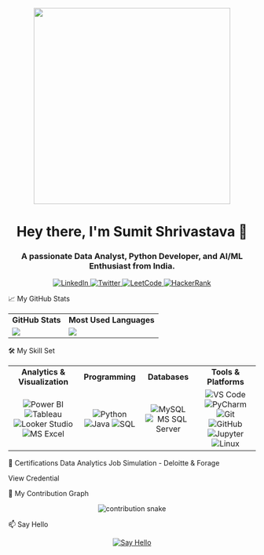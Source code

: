 <p align="center">
<img src="https://media.giphy.com/media/v1.Y2lkPTc5MGI3NjExazM1NXFkYWx5NG0yMTNudGlqNG42eWcycW8wemJtMHk0OWU1ZjF0NyZlcD12MV9pbnRlcm5hbF9naWZfYnlfaWQmY3Q9Zw/qgQUggAC3Pfv687qPC/giphy.gif" width="400" />
</p>

<h1 align="center">Hey there, I'm Sumit Shrivastava 👋</h1>
<h3 align="center">A passionate Data Analyst, Python Developer, and AI/ML Enthusiast from India.</h3>

<p align="center">
<a href="https://www.linkedin.com/in/sumitshrivastava18" target="_blank">
<img src="https://img.shields.io/badge/LinkedIn-0077B5?style=for-the-badge&logo=linkedin&logoColor=white" alt="LinkedIn"/>
</a>
<a href="https://x.com/SumitShriX" target="_blank">
<img src="https://img.shields.io/badge/Twitter-1DA1F2?style=for-the-badge&logo=twitter&logoColor=white" alt="Twitter"/>
</a>
<a href="https://leetcode.com/u/sumit_shri/" target="_blank">
<img src="https://img.shields.io/badge/LeetCode-FFA116?style=for-the-badge&logo=leetcode&logoColor=black" alt="LeetCode"/>
</a>
<a href="https://www.hackerrank.com/profile/sumitshri_1203" target="_blank">
<img src="https://img.shields.io/badge/-HackerRank-2EC866?style=for-the-badge&logo=HackerRank&logoColor=white" alt="HackerRank"/>
</a>
</p>

📈 My GitHub Stats
<table>
<tr>
<td align="center"><strong>GitHub Stats</strong></td>
<td align="center"><strong>Most Used Languages</strong></td>
</tr>
<tr>
<td>
<img align="center" src="https://github-readme-stats.vercel.app/api?username=sumitshrivastava18&show_icons=true&theme=tokyonight&include_all_commits=true&count_private=true"/>
</td>
<td>
<img align="center" src="https://github-readme-stats.vercel.app/api/top-langs/?username=sumitshrivastava18&layout=compact&langs_count=8&theme=tokyonight"/>
</td>
</tr>
</table>

🛠️ My Skill Set
<table>
<tr>
<td align="center"><strong>Analytics & Visualization</strong></td>
<td align="center"><strong>Programming</strong></td>
<td align="center"><strong>Databases</strong></td>
<td align="center"><strong>Tools & Platforms</strong></td>
</tr>
<tr>
<td align="center">
<img src="https://img.shields.io/badge/Power%20BI-F2C811?style=for-the-badge&logo=powerbi&logoColor=black" alt="Power BI"/>
<img src="https://img.shields.io/badge/Tableau-E97627?style=for-the-badge&logo=tableau&logoColor=white" alt="Tableau"/>
<img src="https://img.shields.io/badge/Looker%20Studio-4285F4?style=for-the-badge&logo=looker&logoColor=white" alt="Looker Studio"/>
<img src="https://img.shields.io/badge/Microsoft%20Excel-217346?style=for-the-badge&logo=microsoftexcel&logoColor=white" alt="MS Excel"/>
</td>
<td align="center">
<img src="https://img.shields.io/badge/Python-3776AB?style=for-the-badge&logo=python&logoColor=white" alt="Python"/>
<img src="https://img.shields.io/badge/Java-ED8B00?style=for-the-badge&logo=openjdk&logoColor=white" alt="Java"/>
<img src="https://img.shields.io/badge/SQL-025E8C?style=for-the-badge&logo=postgresql&logoColor=white" alt="SQL"/>
</td>
<td align="center">
<img src="https://img.shields.io/badge/MySQL-4479A1?style=for-the-badge&logo=mysql&logoColor=white" alt="MySQL"/>
<img src="https://img.shields.io/badge/MS%20SQL%20Server-CC2927?style=for-the-badge&logo=microsoftsqlserver&logoColor=white" alt="MS SQL Server"/>
</td>
<td align="center">
<img src="https://img.shields.io/badge/VS%20Code-007ACC?style=for-the-badge&logo=visualstudiocode&logoColor=white" alt="VS Code"/>
<img src="https://img.shields.io/badge/PyCharm-000000?style=for-the-badge&logo=pycharm&logoColor=white" alt="PyCharm"/>
<img src="https://img.shields.io/badge/Git-F05032?style=for-the-badge&logo=git&logoColor=white" alt="Git"/>
<img src="https://img.shields.io/badge/GitHub-181717?style=for-the-badge&logo=github&logoColor=white" alt="GitHub"/>
<img src="https://img.shields.io/badge/Jupyter-F37626?style=for-the-badge&logo=jupyter&logoColor=white" alt="Jupyter"/>
<img src="https://img.shields.io/badge/Linux-FCC624?style=for-the-badge&logo=linux&logoColor=black" alt="Linux"/>
</td>
</tr>
</table>

📜 Certifications
Data Analytics Job Simulation - Deloitte & Forage

View Credential

🐍 My Contribution Graph
<p align="center">
<img src="https://github.com/sumitshrivastava18/sumitshrivastava18/raw/output/github-contribution-grid-snake.svg" alt="contribution snake">
</p>

📫 Say Hello
<p align="center">
<a href="mailto:sumitshri.1203@gmail.com">
<img src="https://img.shields.io/badge/Say%20Hello-2563eb?style=for-the-badge&logo=gmail&logoColor=white" alt="Say Hello"/>
</a>
</p>
